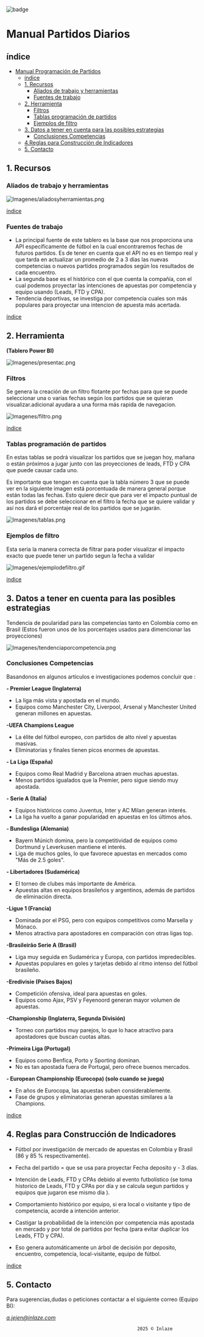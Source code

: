 ![badge](Imagenes/inlaze_logo0.png)

# Manual Partidos Diarios

## índice

- [Manual Programación de Partidos](#manual-reporte-gestores)
  - [índice](#índice)
  - [1. Recursos](#1-recursos)
    - [Aliados de trabajo y herramientas](#aliados-de-trabajo-y-herramientas)
    - [Fuentes de trabajo](#fuentes-de-trabajo)
  - [2. Herramienta](#2-herramienta)
    - [Filtros](#filtros)
    - [Tablas programación de partidos](#tablas-programación-de-partidos)
    - [Ejemplos de filtro ](#ejemplos-de-filtro)
  - [3. Datos a tener en cuenta para las posibles estrategias](#3-datos-a-tener-en-cuenta-para-las-posibles-estrategias)
    - [Conclusiones Competencias](#conclusiones-competencias)
  - [4.Reglas para Construcción de Indicadores](#4-reglas-para-construcción-de-indicadores)
  - [5. Contacto](#5-contacto)

## 1. Recursos

### Aliados de trabajo y herramientas

![Imagenes/aliadosyherramientas.png](Imagenes/aliadosyherramientas.png)

[índice](#índice)

### Fuentes de trabajo

- La principal fuente de este tablero es la base que nos proporciona una API específicamente de fútbol en la cual encontraremos fechas de futuros partidos. Es de tener en cuenta que el API no es en tiempo real y que tarda en actualizar un promedio de 2 a 3 días las nuevas competencias o nuevos partidos programados según los resultados de cada encuentro.
- La segunda base es el histórico con el que cuenta la compañía, con el cual podemos proyectar las intenciones de apuestas por competencia y equipo usando (Leads, FTD y CPA). 
- Tendencia deportivas, se investiga por competencia cuales son más populares para proyectar una intencion de apuesta más acertada.


[índice](#índice)


## 2. Herramienta

**(Tablero Power BI)**

![Imagenes/presentac.png](Imagenes/presentac.png)



### Filtros 

Se genera la creación de un filtro flotante por fechas para que se puede seleccionar una o varias fechas según los partidos que se quieran visualizar.adicional ayudara a una forma más rapida de navegacion.

![Imagenes/filtro.png](Imagenes/filtro.png)

[índice](#índice)

### Tablas programación de partidos

En estas tablas se podrá visualizar los partidos que se juegan hoy, mañana o están próximos a jugar junto con las proyecciones de leads, FTD y CPA que puede causar cada uno.

Es importante que tengan en cuenta que la tabla número 3 que se puede ver en la siguiente imagen está porcentuada de manera general porque están todas las fechas. Esto quiere decir que para ver el impacto puntual de los partidos se debe seleccionar en el filtro la fecha que se quiere validar y así nos dará el porcentaje real de los partidos que se jugarán.

![Imagenes/tablas.png](Imagenes/tablas.png)

### Ejemplos de filtro 

Esta seria la manera correcta de filtrar para poder visualizar el impacto exacto que puede tener un partido segun la fecha a validar

![Imagenes/ejemplodefiltro.gif](Imagenes/ejemplodefiltro.gif)


[índice](#índice)

## 3. Datos a tener en cuenta para las posibles estrategias

Tendencia de poularidad para las competencias  tanto en Colombia como en Brasil (Estos fueron unos de los porcentajes usados para dimencionar las proyecciones)

![Imagenes/tendenciaporcompetencia.png](Imagenes/tendenciaporcompetencia.png)

### Conclusiones Competencias

Basandonos en algunos articulos e investigaciones podemos concluir que :


**- Premier League (Inglaterra)**

- La liga más vista y apostada en el mundo.
- Equipos como Manchester City, Liverpool, Arsenal y Manchester United generan millones en apuestas.

**-UEFA Champions League**

- La élite del fútbol europeo, con partidos de alto nivel y apuestas masivas.
- Eliminatorias y finales tienen picos enormes de apuestas.

**- La Liga (España)**

- Equipos como Real Madrid y Barcelona atraen muchas apuestas.
- Menos partidos igualados que la Premier, pero sigue siendo muy apostada.

**- Serie A (Italia)**

- Equipos históricos como Juventus, Inter y AC Milan generan interés.
- La liga ha vuelto a ganar popularidad en apuestas en los últimos años.

**- Bundesliga (Alemania)**

- Bayern Múnich domina, pero la competitividad de equipos como Dortmund y  Leverkusen mantiene el interés.
- Liga de muchos goles, lo que favorece apuestas en mercados como "Más de 2.5 goles".

**- Libertadores (Sudamérica)**

- El torneo de clubes más importante de América.
- Apuestas altas en equipos brasileños y argentinos, además de partidos de eliminación directa.

**-Ligue 1 (Francia)**

- Dominada por el PSG, pero con equipos competitivos como Marsella y Mónaco.
- Menos atractiva para apostadores en comparación con otras ligas top.

**-Brasileirão Serie A (Brasil)**

- Liga muy seguida en Sudamérica y Europa, con partidos impredecibles.
- Apuestas populares en goles y tarjetas debido al ritmo intenso del fútbol brasileño.

**-Eredivisie (Países Bajos)**

- Competición ofensiva, ideal para apuestas en goles.
- Equipos como Ajax, PSV y Feyenoord generan mayor volumen de apuestas.

**-Championship (Inglaterra, Segunda División)**

- Torneo con partidos muy parejos, lo que lo hace atractivo para apostadores que buscan cuotas altas.

**-Primeira Liga (Portugal)**

- Equipos como Benfica, Porto y Sporting dominan.
- No es tan apostada fuera de Portugal, pero ofrece buenos mercados.

**- European Championship (Eurocopa) (solo cuando se juega)**

- En años de Eurocopa, las apuestas suben considerablemente.
- Fase de grupos y eliminatorias generan apuestas similares a la Champions.


[índice](#índice)

## 4. Reglas para Construcción de Indicadores


-  Fútbol por investigación de mercado de apuestas en Colombia y Brasil (86 y 85 % respectivamente).

- Fecha del partido = que se usa para proyectar Fecha deposito y - 3 días.
  
- Intención de Leads, FTD y CPAs debido al evento futbolístico (se toma historico de Leads, FTD y CPAs por día y se calcula segun partidos y equipos que jugaron ese mismo día ).  
  
- Comportamiento histórico por equipo, si era local o visitante y tipo de competencia, acorde a intención anterior.
  
- Castigar la probabilidad de la intención por competencia más apostada en mercado y por total de partidos por fecha (para evitar duplicar los Leads, FTD y CPA).
  
- Eso genera automáticamente un árbol de decisión por deposito, encuentro, competencia, local-visitante, equipo de fútbol.
  

[índice](#índice)

## 5. Contacto

Para sugerencias,dudas o peticiones contactar a el siguiente correo (Equipo BI):

*a.jejen@inlaze.com*



                                                    2025 © Inlaze
